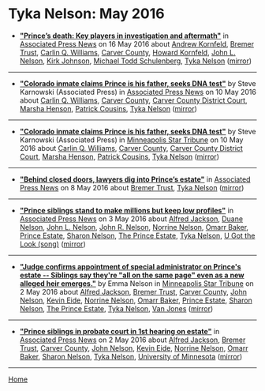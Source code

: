 # Tyka Nelson: May 2016

 - [**"Prince’s death: Key players in investigation and aftermath"**](https://apnews.com/30ddef2e149a40f8bd7c35c764e6879b) in [Associated Press News](https://apnews.com/) on 16 May 2016 about [Andrew Kornfeld](../../topics/andrew-kornfeld/index.md), [Bremer Trust](../../topics/bremer-trust/index.md), [Carlin Q. Williams](../../topics/carlin-q-williams/index.md), [Carver County](../../topics/carver-county/index.md), [Howard Kornfeld](../../topics/howard-kornfeld/index.md), [John L. Nelson](../../topics/john-l-nelson/index.md), [Kirk Johnson](../../topics/kirk-johnson/index.md), [Michael Todd Schulenberg](../../topics/michael-todd-schulenberg/index.md), [Tyka Nelson](../../topics/tyka-nelson/index.md) ([mirror](https://web.archive.org/web/*/https://apnews.com/30ddef2e149a40f8bd7c35c764e6879b))

----

 - [**"Colorado inmate claims Prince is his father, seeks DNA test"**](https://apnews.com/13fdcc29391d427bab6b4b5584316da8) by Steve Karnowski (Associated Press) in [Associated Press News](https://apnews.com/) on 10 May 2016 about [Carlin Q. Williams](../../topics/carlin-q-williams/index.md), [Carver County](../../topics/carver-county/index.md), [Carver County District Court](../../topics/carver-county-district-court/index.md), [Marsha Henson](../../topics/marsha-henson/index.md), [Patrick Cousins](../../topics/patrick-cousins/index.md), [Tyka Nelson](../../topics/tyka-nelson/index.md) ([mirror](https://web.archive.org/web/*/https://apnews.com/13fdcc29391d427bab6b4b5584316da8))

----

 - [**"Colorado inmate claims Prince is his father, seeks DNA test"**](http://www.startribune.com/colorado-inmate-claims-prince-is-his-father-seeks-dna-test/378823301/) by Steve Karnowski (Associated Press) in [Minneapolis Star Tribune](http://www.startribune.com/) on 10 May 2016 about [Carlin Q. Williams](../../topics/carlin-q-williams/index.md), [Carver County](../../topics/carver-county/index.md), [Carver County District Court](../../topics/carver-county-district-court/index.md), [Marsha Henson](../../topics/marsha-henson/index.md), [Patrick Cousins](../../topics/patrick-cousins/index.md), [Tyka Nelson](../../topics/tyka-nelson/index.md) ([mirror](https://web.archive.org/web/*/http://www.startribune.com/colorado-inmate-claims-prince-is-his-father-seeks-dna-test/378823301/))

----

 - [**"Behind closed doors, lawyers dig into Prince’s estate"**](https://apnews.com/f1bf636ed8b346e78abbea69ead9bda0) in [Associated Press News](https://apnews.com/) on 8 May 2016 about [Bremer Trust](../../topics/bremer-trust/index.md), [Tyka Nelson](../../topics/tyka-nelson/index.md) ([mirror](https://web.archive.org/web/*/https://apnews.com/f1bf636ed8b346e78abbea69ead9bda0))

----

 - [**"Prince siblings stand to make millions but keep low profiles"**](https://apnews.com/e1c3f1ca7f2e4a2a9baa312560ea6379) in [Associated Press News](https://apnews.com/) on 3 May 2016 about [Alfred Jackson](../../topics/alfred-jackson/index.md), [Duane Nelson](../../topics/duane-nelson/index.md), [John L. Nelson](../../topics/john-l-nelson/index.md), [John R. Nelson](../../topics/john-r-nelson/index.md), [Norrine Nelson](../../topics/norrine-nelson/index.md), [Omarr Baker](../../topics/omarr-baker/index.md), [Prince Estate](../../topics/prince-estate/index.md), [Sharon Nelson](../../topics/sharon-nelson/index.md), [The Prince Estate](../../topics/the-prince-estate/index.md), [Tyka Nelson](../../topics/tyka-nelson/index.md), [U Got the Look (song)](../../topics/song/u-got-the-look/index.md) ([mirror](https://web.archive.org/web/*/https://apnews.com/e1c3f1ca7f2e4a2a9baa312560ea6379))

----

 - [**"Judge confirms appointment of special administrator on Prince's estate -- Siblings say they're "all on the same page" even as a new alleged heir emerges."**](http://www.startribune.com/court-hearing-today-in-carver-county-on-prince-estate/377780821/) by Emma Nelson in [Minneapolis Star Tribune](http://www.startribune.com/) on 2 May 2016 about [Alfred Jackson](../../topics/alfred-jackson/index.md), [Bremer Trust](../../topics/bremer-trust/index.md), [Carver County](../../topics/carver-county/index.md), [John Nelson](../../topics/john-nelson/index.md), [Kevin Eide](../../topics/kevin-eide/index.md), [Norrine Nelson](../../topics/norrine-nelson/index.md), [Omarr Baker](../../topics/omarr-baker/index.md), [Prince Estate](../../topics/prince-estate/index.md), [Sharon Nelson](../../topics/sharon-nelson/index.md), [The Prince Estate](../../topics/the-prince-estate/index.md), [Tyka Nelson](../../topics/tyka-nelson/index.md), [Van Jones](../../topics/van-jones/index.md) ([mirror](https://web.archive.org/web/*/http://www.startribune.com/court-hearing-today-in-carver-county-on-prince-estate/377780821/))

----

 - [**"Prince siblings in probate court in 1st hearing on estate"**](https://apnews.com/881e8ee95c4745da831b027fa9d9c93b) in [Associated Press News](https://apnews.com/) on 2 May 2016 about [Alfred Jackson](../../topics/alfred-jackson/index.md), [Bremer Trust](../../topics/bremer-trust/index.md), [Carver County](../../topics/carver-county/index.md), [John Nelson](../../topics/john-nelson/index.md), [Kevin Eide](../../topics/kevin-eide/index.md), [Norrine Nelson](../../topics/norrine-nelson/index.md), [Omarr Baker](../../topics/omarr-baker/index.md), [Sharon Nelson](../../topics/sharon-nelson/index.md), [Tyka Nelson](../../topics/tyka-nelson/index.md), [University of Minnesota](../../topics/university-of-minnesota/index.md) ([mirror](https://web.archive.org/web/*/https://apnews.com/881e8ee95c4745da831b027fa9d9c93b))

----

[Home](./)
